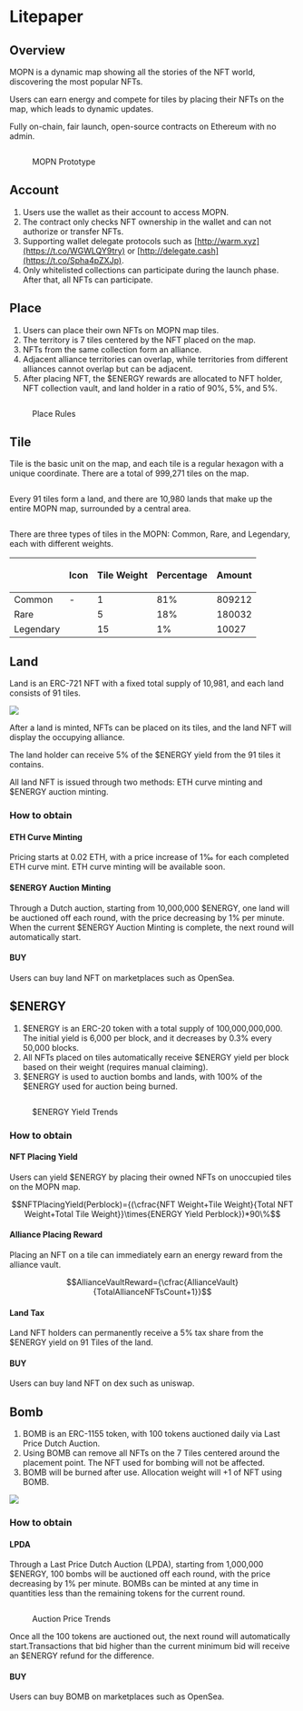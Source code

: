 # Litepaper

## Overview

MOPN is a dynamic map showing all the stories of the NFT world, discovering the most popular NFTs.

Users can earn energy and compete for tiles by placing their NFTs on the map, which leads to dynamic updates.

Fully on-chain, fair launch, open-source contracts on Ethereum with no admin.

<figure><img src=".gitbook/assets/image (5).png" alt=""><figcaption><p>MOPN Prototype</p></figcaption></figure>

## Account

1. Users use the wallet as their account to access MOPN.
2. The contract only checks NFT ownership in the wallet and can not authorize or transfer NFTs.
3. Supporting wallet delegate protocols such as [http://warm.xyz](https://t.co/WGWLQY9try) or [http://delegate.cash](https://t.co/Spha4pZXJp).
4. Only whitelisted collections can participate during the launch phase. After that, all NFTs can participate.

## Place

1. Users can place their own NFTs on MOPN map tiles.
2. The territory is 7 tiles centered by the NFT placed on the map.
3. NFTs from the same collection form an alliance.
4. Adjacent alliance territories can overlap, while territories from different alliances cannot overlap but can be adjacent.
5. After placing NFT, the $ENERGY rewards are allocated to NFT holder, NFT collection vault, and land holder in a ratio of 90%, 5%, and 5%.

<figure><img src=".gitbook/assets/place.png" alt=""><figcaption><p>Place Rules</p></figcaption></figure>

## Tile

Tile is the basic unit on the map, and each tile is a regular hexagon with a unique coordinate. There are a total of 999,271 tiles on the map.

<img src=".gitbook/assets/image (7).png" alt="" data-size="original">

Every 91 tiles form a land, and there are 10,980 lands that make up the entire MOPN map, surrounded by a central area.

<figure><img src=".gitbook/assets/image (1).png" alt=""><figcaption></figcaption></figure>

There are three types of tiles in the MOPN: Common, Rare, and Legendary, each with different weights.

| <p><br></p> | Icon                                                                                         | Tile Weight | Percentage | Amount |
| ----------- | -------------------------------------------------------------------------------------------- | ----------- | ---------- | ------ |
| Common      | -                                                                                            | 1           | 81%        | 809212 |
| Rare        | <img src=".gitbook/assets/676a4415-8db7-491e-806f-0f0e49f1f7c6.png" alt="" data-size="line"> | 5           | 18%        | 180032 |
| Legendary   | <img src=".gitbook/assets/8c3ace58-f319-4fbd-88e8-e7f6a16db635.png" alt="" data-size="line"> | 15          | 1%         | 10027  |

## Land

Land is an ERC-721 NFT with a fixed total supply of 10,981, and each land consists of 91 tiles.

![](<.gitbook/assets/image (4).png>)

After a land is minted, NFTs can be placed on its tiles, and the land NFT will display the occupying alliance.

The land holder can receive 5% of the $ENERGY yield from the 91 tiles it contains.

All land NFT is issued through two methods: ETH curve minting and $ENERGY auction minting.

### How to obtain

#### ETH Curve Minting

Pricing starts at 0.02 ETH, with a price increase of 1‰ for each completed ETH curve mint. ETH curve minting will be available soon.

#### $ENERGY Auction Minting

Through a Dutch auction, starting from 10,000,000 $ENERGY, one land will be auctioned off each round, with the price decreasing by 1% per minute. When the current $ENERGY Auction Minting is complete, the next round will automatically start.

#### BUY

Users can buy land NFT on marketplaces such as OpenSea.

## $ENERGY

1. $ENERGY is an ERC-20 token with a total supply of 100,000,000,000. The initial yield is 6,000 per block, and it decreases by 0.3% every 50,000 blocks.
2. All NFTs placed on tiles automatically receive $ENERGY yield per block based on their weight (requires manual claiming).
3. $ENERGY is used to auction bombs and lands, with 100% of the $ENERGY used for auction being burned.

<figure><img src=".gitbook/assets/image (8).png" alt=""><figcaption><p>$ENERGY Yield Trends</p></figcaption></figure>

### How to obtain

#### NFT Placing Yield

Users can yield $ENERGY by placing their owned NFTs on unoccupied tiles on the MOPN map.

$$NFTPlacingYield(Perblock)={(\cfrac{NFT Weight+Tile Weight}{Total NFT Weight+Total Tile Weight}}\times{ENERGY Yield Perblock})*90\%$$

#### Alliance Placing Reward

Placing an NFT on a tile can immediately earn an energy reward from the alliance vault.

$$AllianceVaultReward={\cfrac{AllianceVault}{TotalAllianceNFTsCount+1}}$$

#### Land Tax

Land NFT holders can permanently receive a 5% tax share from the $ENERGY yield on 91 Tiles of the land.

#### BUY

Users can buy land NFT on dex such as uniswap.

## Bomb

1. BOMB is an ERC-1155 token, with 100 tokens auctioned daily via Last Price Dutch Auction.
2. Using BOMB can remove all NFTs on the 7 Tiles centered around the placement point. The NFT used for bombing will not be affected.
3. BOMB will be burned after use. Allocation weight will +1 of NFT using BOMB.

![](<.gitbook/assets/image (6).png>)

### How to obtain

#### LPDA

Through a Last Price Dutch Auction (LPDA), starting from 1,000,000 $ENERGY, 100 bombs will be auctioned off each round, with the price decreasing by 1% per minute. BOMBs can be minted at any time in quantities less than the remaining tokens for the current round.

<figure><img src=".gitbook/assets/image.png" alt=""><figcaption><p>Auction Price Trends</p></figcaption></figure>

Once all the 100 tokens are auctioned out, the next round will automatically start.Transactions that bid higher than the current minimum bid will receive an $ENERGY refund for the difference.

#### BUY

Users can buy BOMB on marketplaces such as OpenSea.
